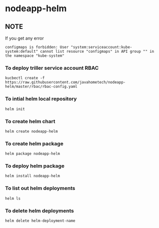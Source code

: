 # nodeapp-helm
## NOTE
If you get any error
```
configmaps is forbidden: User "system:serviceaccount:kube-system:default" cannot list resource "configmaps" in API group "" in the namespace "kube-system"
```
### To deploy triller service account RBAC
```
kucbectl create -f https://raw.githubusercontent.com/javahometech/nodeapp-helm/master/rbac/rbac-config.yaml
```
### To intial helm local repository
```
helm init
```
### To create helm chart
```
helm create nodeapp-helm
```
### To create helm package
```
helm package nodeapp-helm
```
### To deploy helm package
```
helm install nodeapp-helm
```
### To list out helm deployments
```
helm ls
```
### To delete helm deployments
```
helm delete helm-deployment-name
```
